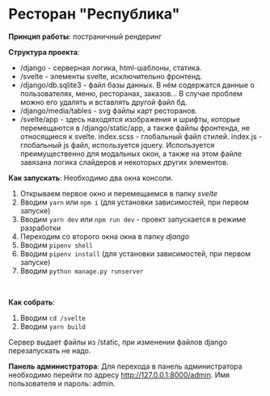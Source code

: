 # Ресторан "Республика"

**Принцип работы**: постраничный рендеринг

**Структура проекта**: 
- /django - серверная логика, html-шаблоны, статика. 
- /svelte - элементы svelte, исключительно фронтенд.
- /django/db.sqlite3 - файл базы данных. В нём содержатся данные о пользователях, меню, ресторанах, заказов... В случае проблем можно его удалять и вставлять другой файл бд.
- /django/media/tables - svg файлы карт ресторанов.
- /svelte/app - здесь находятся изображения и шрифты, которые перемещаются в /django/static/app, а также файлы фронтенда, не относящиеся к svelte. index.scss \- глобальный файл стилей. index.js \- глобальный js файл, используется jquery. Используется преимущественно для модальных окон, а также на этом файле завязана логика слайдеров и некоторых других элементов.

**Как запускать**: Необходимо два окна консоли.
1. Открываем первое окно и перемещаемся в папку *svelte*
2. Вводим `yarn` или `npm i` (для установки зависимостей, при первом запуске)
3. Вводим `yarn dev` или `npm run dev` - проект запускается в режиме разработки
4. Переходим со второго окна окна в папку *django*
5. Вводим `pipenv shell`
6. Вводим `pipenv install` (для установки зависимостей, при первом запуске)
7. Вводим `python manage.py runserver`
<br/>

**Как собрать**:
1. Вводим `cd /svelte`
2. Вводим `yarn build`

Сервер выдает файлы из /static, при изменении файлов django перезапускать не надо. 

**Панель администратора**: Для перехода в панель администратора необходимо перейти по адресу http://127.0.0.1:8000/admin. Имя пользователя и пароль: admin.




